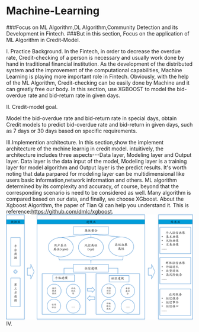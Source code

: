 # Machine-Learning
###Focus on ML Algorithm,DL Algorithm,Community Detection and its Development in Fintech.
###But in this section, Focus on the application of ML Algorithm in Credit-Model.

I. Practice Background.
   In the Fintech, in order to decrease the overdue rate, Credit-checking of a person is necessary and usually work done by hand in traditional financial institution. As the development of the distributed system and the improvement of the computational capabilities, Machine Learning is playing more important role in Fintech. Obviously, with the help of the ML Algorithm, Credit-checking can be easily done by Machine and it can greatly free our body.
   In this section, use XGBOOST to model the bid-overdue rate and bid-return rate in given days. 
  
II. Credit-model goal.

   Model the bid-overdue rate and bid-return rate in special days, obtain Credit models to predict bid-overdue rate and bid-return in given days, such as 7 days or 30 days based on specific requirements.
  
III.Implemention architecture.
   In this section,show the implement architecture of the mchine learnig in credit model. intuitively, the architecture includes three aspects---Data layer, Modeling layer and Output layer. Data layer is the data input of the model, Modeling layer is a training layer for model algorithm and Output layer is the predict results. It's worth noting that data parpared for modeling layer can be multidimensional like users basic information,network information and others. ML algorithm determined by its complexity and accuracy, of course, beyond that the corresponding scenario is need to be considered as well. Many algorithm is compared based on our data, and finally, we choose XGboost. About the Xgboost Algorithm, the paper of Tian Qi can help you understand it. This is reference:https://github.com/dmlc/xgboost.
   ![image](https://github.com/JackerGao/Machine-Learning/blob/master/image/p1.png)
IV. 
